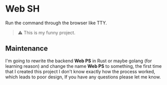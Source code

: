 # Web SH

Run the command through the browser like TTY.
> :warning: This is my funny project.

## Maintenance
I'm going to rewrite the backend **Web PS** in Rust or maybe golang (for learning reason) and change the name **Web PS** to something, the first time that I created this project I don't know exactly how the process worked, which leads to poor design, If you have any questions please let me know.
